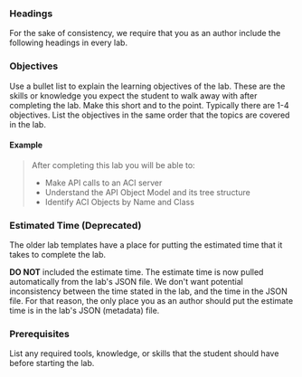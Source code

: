


### Headings

For the sake of consistency, we require that you as an author include the following headings in every lab.

### Objectives

Use a bullet list to explain the learning objectives of the lab. These are the skills or knowledge you expect the student to walk away with after completing the lab. Make this short and to the point. Typically there are 1-4 objectives. List the objectives in the same order that the topics are covered in the lab.

#### Example

> After completing this lab you will be able to:
>  - Make API calls to an ACI server
>  - Understand the API Object Model and its tree structure
>  - Identify ACI Objects by Name and Class


### Estimated Time (Deprecated)

The older lab templates have a place for putting the estimated time that it takes to complete the lab.

**DO NOT** included the estimate time. The estimate time is now pulled automatically from the lab's JSON file. We don't want potential inconsistency between the time stated in the lab, and the time in the JSON file.  For that reason, the only place you as an author should put the estimate time is in the lab's JSON (metadata) file.

### Prerequisites

List any required tools, knowledge, or skills that the student should have before starting the lab.
